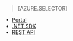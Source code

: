 > [AZURE.SELECTOR]
- [Portal](../articles/media-services/media-services-manage-content.md#publish)
- [.NET SDK](../articles/media-services/media-services-deliver-streaming-content.md)
- [REST API](../articles/media-services/media-services-rest-deliver-streaming-content.md)

<!---HONumber=July15_HO3-->